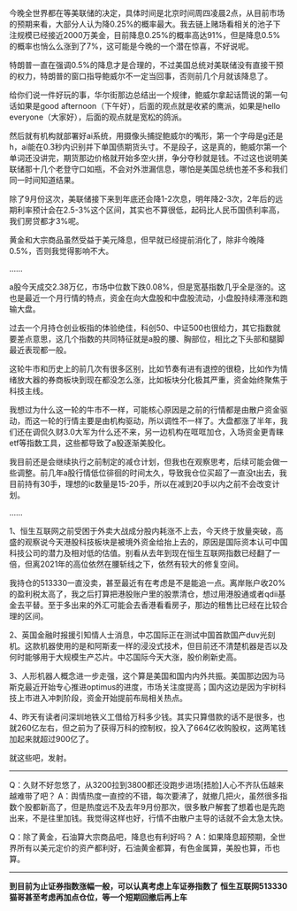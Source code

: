 今晚全世界都在等美联储的决定，具体时间是北京时间周四凌晨2点，从目前市场的预期来看，大部分人认为降0.25%的概率最大。我去链上赌场看相关的池子下注规模已经接近2000万美金，目前降息0.25%的概率高达91%，但是降息0.5%的概率也悄么么涨到了7%，这可能是今晚的一个潜在惊喜，不好说呢。

特朗普一直在强调0.5%的降息才是合理的，不过美国总统对美联储没有直接干预的权力，特朗普的窗口指导鲍威尔不一定当回事，否则前几个月就该降息了。

给你们说一件好玩的事，华尔街那边总结出一个规律，鲍威尔拿起话筒说的第一句话如果是good afternoon（下午好），后面的观点就是收紧的鹰派，如果是hello everyone（大家好），后面的观点就是宽松的鸽派。

然后就有机构就部署好ai系统，用摄像头捕捉鲍威尔的嘴形，第一个字母是g还是h，ai能在0.3秒内识别并下单国债期货头寸。不是段子，这是真的，鲍威尔第一个单词还没讲完，期货那边价格就开始多空火拼，争分夺秒就是钱。不过这也说明美联储那十几个老登守口如瓶，不会对外泄漏信息，哪怕是美国总统也差不多和我们同一时间知道结果。

除了9月份这次，美联储接下来到年底还会降1-2次息，明年降2-3次，2年后的远期利率预计会在2.5-3%这个区间，其实也不算很低，起码比人民币国债利率高，我们房贷都才3%呢。

黄金和大宗商品虽然受益于美元降息，但早就已经提前消化了，除非今晚降0.5%，否则我觉得影响不大。

……

a股今天成交2.38万亿，市场中位数下跌0.08%，但是宽基指数几乎全是涨的。这也是最近一个月行情的特点，资金在向大盘股和中盘股流动，小盘股持续滞涨和跑输大盘。

过去一个月持仓创业板指的体验绝佳，科创50、中证500也很给力，其它指数就要差点意思，这几个指数的共同特征就是a股的腰、胸部位，相比之下头部和腿脚最近表现都一般。

这轮牛市和历史上的前几次有很多区别，比如节奏有进有退控的很稳，比如作为情绪放大器的券商板块到现在都没怎么涨，比如板块分化极其严重，资金始终聚焦于科技主线。

我想过为什么这一轮的牛市不一样，可能核心原因是之前的行情都是由散户资金驱动，而这一轮的行情主要是由机构驱动，所以调性不一样了。大盘都涨了半年，我们还在调侃久财3.0大军为什么还不来，另一边机构在哐哐加仓，入场资金更青睐etf等指数工具，这些都导致了a股逐渐美股化。

我目前还是会继续执行之前制定的减仓计划，但我也在观察思考，后续可能会做一些调整。前几年a股行情低位徘徊的时间太久，导致我仓位买超了一直没t出去，我目前持有30手，理想的ic数量是15-20手，所以在减到20手以内之前不会改变计划。

……

1、恒生互联网之前受困于外卖大战成分股内耗涨不上去，今天终于放量突破，高盛的观察说今天港股科技板块是被境外资金给抬上去的，原因是国际资本认可中国科技公司的潜力及相对低的估值。别看从去年到现在恒生互联网指数已经翻了一倍，但离2021年的高位依然在腰斩线之下，依然有较大的修复空间。

我持仓的513330一直没卖，甚至最近有在考虑是不是能追一点。离岸账户收20%的盈利税太高了，我之后打算把港股账户里的股票清仓，想过用港股通或者qdii基金去平替。至于多出来的外汇可能会去香港看看房子，那边的租售比已经在比较合理的区间。

2、英国金融时报援引知情人士消息，中芯国际正在测试中国首款国产duv光刻机。这款机器使用的是和阿斯麦一样的浸没式技术，但目前还不清楚机器是否以及何时能够用于大规模生产芯片。中芯国际今天大涨，股价刷新史高。

3、人形机器人概念进一步走强，这个算是美国和国内内外共振。美国那边因为马斯克最近开始专心推进optimus的进度，市场关注度提高；国内这边是因为宇树科技上市进入冲刺阶段，资金开始提前布局相关热点。

4、昨天有读者问深圳地铁义工借给万科多少钱。其实只算借款的话不是很多，也就260亿左右，但之前为了获得万科的控制权，投入了664亿收购股权，这两笔钱加起来就超过900亿了。

就这些吧，发射。

-------------------
Q：久财不好忽悠了，从3200拉到3800都还没跑步进场[捂脸]人心不齐队伍越来越难带了吧？
A：舆情热度一直控的不错，每次要沸了，就撤几把火，虽然很多指数个股都新高了，但是热度远不及去年9月份那次，很多散户解套了想着也是先跑出来，不是往里加钱。我觉得这样也好，行情不由散户主导的话就不会太急太快。

Q：除了黄金，石油算大宗商品吧，降息也有利好吗？
A：如果降息超预期，全世界所有以美元定价的资产都利好，石油黄金都算，有色金属算，美股也算，币也算。

----------------
**到目前为止证券指数涨幅一般，可以认真考虑上车证券指数了**
**恒生互联网513330猫哥甚至考虑再加点仓位，等一个短期回撤后再上车**